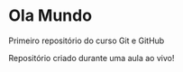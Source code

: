 # Ola Mundo
 Primeiro repositório do curso Git e GitHub

Repositório criado durante uma aula ao vivo!